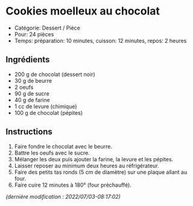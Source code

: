 # Cookies moelleux au chocolat

* Catégorie: Dessert / Pièce
* Pour: 24 pièces
* Temps: préparation: 10 minutes, cuisson: 12 minutes, repos: 2 heures

## Ingrédients
* 200 g de chocolat (dessert noir)
* 30 g de beurre
* 2 oeufs
* 90 g de sucre
* 40 g de farine
* 1 cc de levure (chimique)
* 100 g de chocolat (pépites)

## Instructions
1. Faire fondre le chocolat avec le beurre.
1. Battre les oeufs avec le sucre.
1. Mélanger les deux puis ajouter la farine, la levure et les pépites.
1. Laisser reposer au minimum deux heures au réfrigérateur.
1. Faire des petits tas ronds (5 cm de diamètre) sur une plaque allant au four.
1. Faire cuire 12 minutes à 180° (four préchauffé).

_(dernière modification : 2022/07/03-08:17:02)_
